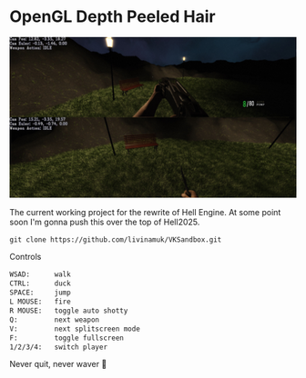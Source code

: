 ﻿# OpenGL Depth Peeled Hair

![Screenshot](screen.jpg)

The current working project for the rewrite of Hell Engine. At some point soon I'm gonna push this over the top of Hell2025.

```
git clone https://github.com/livinamuk/VKSandbox.git
```

Controls

```
WSAD:      walk
CTRL:      duck
SPACE:     jump
L MOUSE:   fire 
R MOUSE:   toggle auto shotty
Q:         next weapon
V:         next splitscreen mode
F:         toggle fullscreen
1/2/3/4:   switch player
```

Never quit, never waver 🌹
